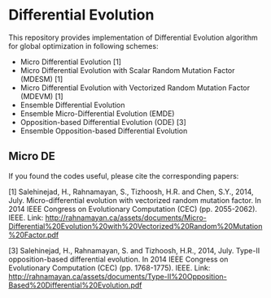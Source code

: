 # Differential Evolution
This repository provides implementation of Differential Evolution algorithm for global optimization in following schemes:

* Micro Differential Evolution [1]
* Micro Differential Evolution with Scalar Random Mutation Factor (MDESM) [1]
* Micro Differential Evolution with Vectorized Random Mutation Factor (MDEVM) [1]
* Ensemble Differential Evolution
* Ensemble Micro-Differential Evolution (EMDE)
* Opposition-based Differential Evolution (ODE) [3]
* Ensemble Opposition-based Differential Evolution

## Micro DE


If you found the codes useful, please cite the corresponding papers:

[1] Salehinejad, H., Rahnamayan, S., Tizhoosh, H.R. and Chen, S.Y., 2014, July. Micro-differential evolution with vectorized random mutation factor. In 2014 IEEE Congress on Evolutionary Computation (CEC) (pp. 2055-2062). IEEE.
Link: http://rahnamayan.ca/assets/documents/Micro-Differential%20Evolution%20with%20Vectorized%20Random%20Mutation%20Factor.pdf


[3] Salehinejad, H., Rahnamayan, S. and Tizhoosh, H.R., 2014, July. Type-II opposition-based differential evolution. In 2014 IEEE Congress on Evolutionary Computation (CEC) (pp. 1768-1775). IEEE.
Link: http://rahnamayan.ca/assets/documents/Type-II%20Opposition-Based%20Differential%20Evolution.pdf
